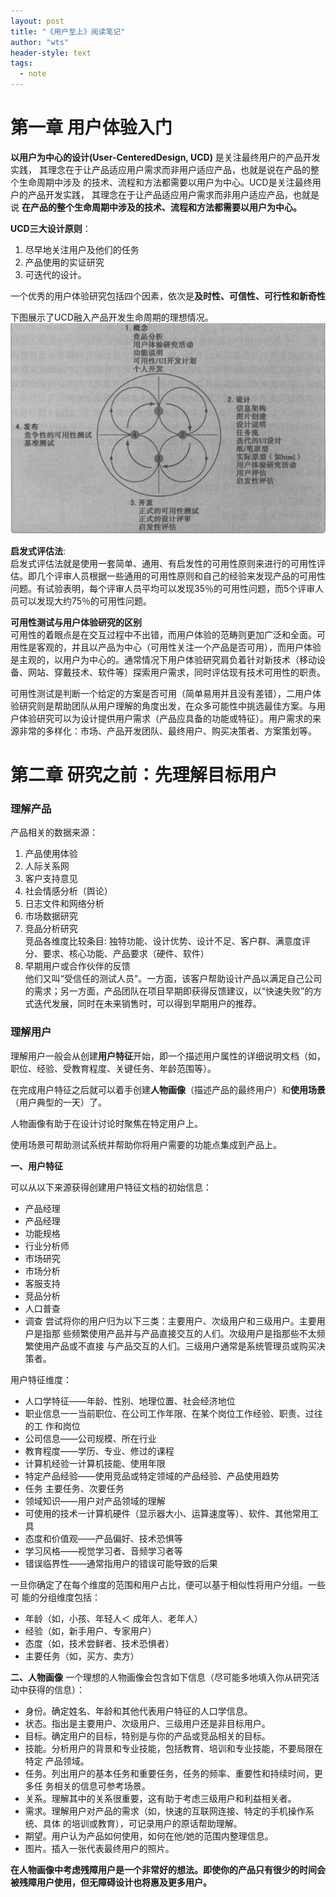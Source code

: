 ```yaml
---
layout: post
title: "《用户至上》阅读笔记"
author: "wts"
header-style: text
tags:
  - note
---
```


第一章 用户体验入门
=============
**以用户为中心的设计(User-CenteredDesign, UCD)** 是关注最终用户的产品开发实践， 其理念在于让产品适应用户需求而非用户适应产品，也就是说在产品的整个生命周期中涉及 的技术、流程和方法都需要以用户为中心。UCD是关注最终用户的产品开发实践， 其理念在于让产品适应用户需求而非用户适应产品，也就是说 **在产品的整个生命周期中涉及的技术、流程和方法都需要以用户为中心。**  


**UCD三大设计原则**：  
1. 尽早地关注用户及他们的任务  
2. 产品使用的实证研究  
3. 可迭代的设计。  

一个优秀的用户体验研究包括四个因素，依次是**及时性、可信性、可行性和新奇性**  

下图展示了UCD融入产品开发生命周期的理想情况。  
![UX01](/img/UX01.png)  

**启发式评估法**:  
启发式评估法就是使用一套简单、通用、有启发性的可用性原则来进行的可用性评估。即几个评审人员根据一些通用的可用性原则和自己的经验来发现产品的可用性问题。有试验表明，每个评审人员平均可以发现35％的可用性问题，而5个评审人员可以发现大约75％的可用性问题。  

**可用性测试与用户体验研究的区别**  
可用性的着眼点是在交互过程中不出错，而用户体验的范畴则更加广泛和全面。可用性是客观的，并且以产品为中心（可用性关注一个产品是否可用），而用户体验是主观的，以用户为中心的。通常情况下用户体验研究肩负着针对新技术（移动设备、网站、穿戴技术、软件等）探索用户需求，同时评估现有技术可用性的职责。  

可用性测试是判断一个给定的方案是否可用（简单易用并且没有差错），二用户体验研究则是帮助团队从用户理解的角度出发，在众多可能性中挑选最佳方案。与用户体验研究可以为设计提供用户需求（产品应具备的功能或特征）。用户需求的来源非常的多样化：市场、产品开发团队、最终用户、购买决策者、方案策划等。  


第二章 研究之前：先理解目标用户
=========
### 理解产品 
产品相关的数据来源：  
1. 产品使用体验
2. 人际关系网
3. 客户支持意见
4. 社会情感分析（舆论）
5. 日志文件和网络分析
6. 市场数据研究
7. 竞品分析研究  
竞品各维度比较条目:  独特功能、设计优势、设计不足、客户群、满意度评分、要求、核心功能、产品要求（硬件、软件）
8. 早期用户或合作伙伴的反馈  
他们又叫“受信任的测试人员”。一方面，该客户帮助设计产品以满足自己公司的需求；另一方面，产品团队在项目早期即获得反馈建议，以“快速失败”的方式迭代发展，同时在未来销售时，可以得到早期用户的推荐。  

### 理解用户  

理解用户一般会从创建**用户特征**开始，即一个描述用户属性的详细说明文档（如，职位、经验、受教育程度、关键任务、年龄范围等）。   

在完成用户特征之后就可以着手创建**人物画像**（描述产品的最终用户）和**使用场景**（用户典型的一天）了。  

人物画像有助于在设计讨论时聚焦在特定用户上。  

使用场景可帮助测试系统并帮助你将用户需要的功能点集成到产品上。   

**一、用户特征**

可以从以下来源获得创建用户特征文档的初始信息：  
* 产品经理
* 产品经理
* 功能规格
* 行业分析师
* 市场研究
* 市场分析
* 客服支持
* 竞品分析
* 人口普查
* 调查
尝试将你的用户归为以下三类：主要用户、次级用户和三级用户。主要用户是指那 些频繁使用产品并与产品直接交互的人们。次级用户是指那些不太频繁使用产品或不直接 与产品交互的人们。三级用户通常是系统管理员或购买决策者。  

用户特征维度：  
* 人口学特征——年龄、性别、地理位置、社会经济地位
* 职业信息一一当前职位、在公司工作年限、在某个岗位工作经验、职责、过往的工 作和岗位
* 公司信息——公司规模、所在行业
* 教育程度——学历、专业、修过的课程
* 计算机经验一计算机技能、使用年限
* 特定产品经验——使用竞品或特定领域的产品经验、产品使用趋势
* 任务	主要任务、次要任务
* 领域知识——用户对产品领域的理解
* 可使用的技术一计算机硬件（显示器大小、运算速度等）、软件、其他常用工具
* 态度和价值观——产品偏好、技术恐惧等
* 学习风格——视觉学习者、音频学习者等
* 错误临界性——通常指用户的错误可能导致的后果  

一旦你确定了在每个维度的范围和用户占比，便可以基于相似性将用户分组。一些可 能的分组维度包括：
* 年龄（如，小孩、年轻人＜ 成年人、老年人）
* 经验（如，新手用户、专家用户）
* 态度（如，技术尝鲜者、技术恐惧者）
* 主要任务（如，买方、卖方）

**二、人物画像**
一个理想的人物画像会包含如下信息（尽可能多地填入你从研究活动中获得的信息）：
* 身份。确定姓名、年龄和其他代表用户特征的人口学信息。
* 状态。指出是主要用户、次级用户、三级用户还是非目标用户。
* 目标。确定用户的目标，特别是与你的产品或竞品相关的目标。
* 技能。分析用户的背景和专业技能，包括教育、培训和专业技能，不要局限在特定 产品领域。
* 任务。列出用户的基本任务和重要任务，任务的频率、重要性和持续时间，更多任 务相关的信息可参考场景。 
* 关系。理解其中的关系很重要，这有助于考虑三级用户和利益相关者。
* 需求。理解用户对产品的需求（如，快速的互联网连接、特定的手机操作系统、具体 的培训或教育），可记录用户的原话帮助理解。
* 期望。用户认为产品如何使用，如何在他/她的范围内整理信息。
* 图片。插入一张代表最终用户的照片。  

**在人物画像中考虑残障用户是一个非常好的想法。即使你的产品只有很少的时间会 被残障用户使用，但无障碍设计也将惠及更多用户。**
